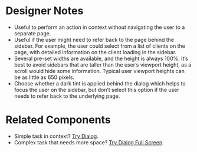 # Designer Notes
- Useful to perform an action in context without navigating the user to a separate page.
- Useful if the user might need to refer back to the page behind the sidebar. For example, the user could select from a list of clients on the page, with detailed information on the client loading in the sidebar.
- Several pre-set widths are available, and the height is always 100%. It’s best to avoid sidebars that are taller than the user’s viewport height, as a scroll would hide some information. Typical user viewport heights can be as little as 650 pixels.
- Choose whether a dark tint is applied behind the dialog which helps to focus the user on the sidebar, but don’t select this option if the user needs to refer back to the underlying page.


# Related Components
- Simple task in context? [Try Dialog](/components/dialog "Try Dialog").
- Complex task that needs more space?  [Try Dialog Full Screen](/components/dialog-full-screen "Try Dialog Full Screen").